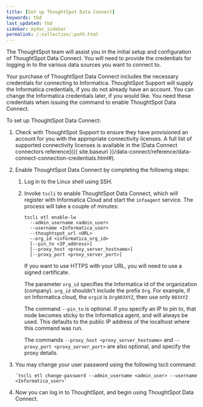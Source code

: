 ```yaml
---
title: [Set up ThoughtSpot Data Connect]
keywords: tbd
last_updated: tbd
sidebar: mydoc_sidebar
permalink: /:collection/:path.html
---
```

The ThoughtSpot team will assist you in the initial setup and configuration of ThoughtSpot Data Connect. You will need to provide the credentials for logging in to the various data sources you want to connect to.

Your purchase of ThoughtSpot Data Connect includes the necessary credentials for connecting to Informatica. ThoughtSpot Support will supply the Informatica credentials, if you do not already have an account. You can change the Informatica credentials later, if you would like. You need these credentials when issuing the command to enable ThoughtSpot Data Connect.

To set up ThoughtSpot Data Connect:

1. Check with ThoughtSpot Support to ensure they have provisioned an account for you with the appropriate connectivity licenses.
    A full list of supported connectivity licenses is available in the [Data Connect connectors reference]({{ site.baseurl }}/data-connect/reference/data-connect-connection-credentials.html#).
2. Enable ThoughtSpot Data Connect by completing the following steps:
    1. Log in to the Linux shell using SSH.
    2. Invoke `tscli` to enable ThoughtSpot Data Connect, which will register with Informatica Cloud and start the `infaagent` service.
        The process will take a couple of minutes:

        ```
        tscli etl enable-lw
          --admin_username <admin_user>
          --username <Informatica_user>
          --thoughtspot_url <URL>
          --org_id <informatica_org_id>
          [--pin_to <IP_address>]
          [--proxy_host <proxy_server_hostname>]
          [--proxy_port <proxy_server_port>]
        ```

        If you want to use HTTPS with your URL, you will need to use a signed certificate.

        The parameter `org_id` specifies the Informatica id of the organization \(company\). `org_id` shouldn't include the prefix `Org`. For example, if on Informatica cloud, the `orgid` is `Org003XYZ`, then use only `003XYZ`

        The command `--pin_to` is optional. If you specify an IP to pin to, that node becomes sticky to the Informatica agent, and will always be used. This defaults to the public IP address of the localhost where this command was run.

        The commands `--proxy_host <proxy_server_hostname>` and `--proxy_port <proxy_server_port>` are also optional, and specify the proxy details.

3. You may change your user password using the following tscli command:

    ```
    `tscli etl change-password --admin_username <admin_user> --username <Informatica_user>`
    ```

4. Now you can log in to ThoughtSpot, and begin using ThoughtSpot Data Connect.

